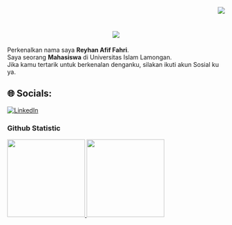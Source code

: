 <img align="right" src="https://visitor-badge.laobi.icu/badge?page_id=Reyhan-Code.Reyhan-Code" /><br>

<h1 align="center">
    <img src="https://readme-typing-svg.herokuapp.com/?font=Righteous&size=35&center=true&vCenter=true&width=500&height=70&duration=4000&lines=Hallo+Semua!+👋;+I'm+Reyhan+Afif+Fahri!;+はじ+めま+して;"/>
</h1>

Perkenalkan nama saya **Reyhan Afif Fahri**.<br>
Saya seorang **Mahasiswa** di Universitas Islam Lamongan.<br>
Jika kamu tertarik untuk berkenalan denganku, silakan ikuti akun Sosial ku ya.

## 🌐 Socials:
[![LinkedIn](https://img.shields.io/badge/LinkedIn-%230077B5.svg?logo=linkedin&logoColor=white)](https://www.linkedin.com/in/reyhan-afif-fahri-7b4072220/) <br>

### Github Statistic
<p align="left">
<a href="https://github.com/Reyhan-Code">
  <img height="180em" src="https://github-readme-stats-eight-theta.vercel.app/api?username=Reyhan-Code&show_icons=true&theme=algolia&include_all_commits=true&count_private=true"/>
  <img height="180em" src="https://github-readme-stats-eight-theta.vercel.app/api/top-langs/?username=Reyhan-Code&layout=compact&langs_count=8&theme=algolia"/>
</a>
</p>
